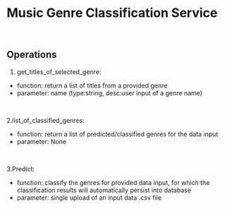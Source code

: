 # Music Genre Classification Service 

<br />

## Operations
1. get_titles_of_selected_genre: 
* function: return a list of titles from a provided genre
* parameter: name (type:string, desc:user input of a genre name)
<br />

2.list_of_classified_genres:
* function: return a list of predicted/classified genres for the data input 
* parameter: None
<br />

3.Predict:
* function: classify the genres for provided data input, for which the classification results will automatically persist into database
* parameter: single upload of an input data .csv file